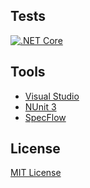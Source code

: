 ## Tests
[![.NET Core](https://github.com/impolitetulip/name-generator/actions/workflows/dotnetcore.yml/badge.svg)](https://github.com/impolitetulip/name-generator/actions/workflows/dotnetcore.yml)
## Tools
* [Visual Studio](https://visualstudio.microsoft.com/vs/)
* [NUnit 3](https://nunit.org/)
* [SpecFlow](https://specflow.org/tools/specflow/)
## License
[MIT License](https://github.com/impolitetulip/random-word-generator/blob/main/LICENSE.md)